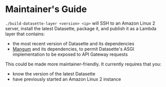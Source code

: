# Maintainer's Guide

`./build-datasette-layer <version> <ip>` will SSH to an Amazon Linux 2 server, install the latest Datasette, package it, and publish it as a Lambda layer that contains:

- the most recent version of Datasette and its dependencies
- [Mangum](https://github.com/erm/mangum) and its dependencies, to permit Datasette's ASGI implementation to be exposed to API Gateway requests

This could be made more maintainer-friendly. It currently requires that you:

- know the version of the latest Datasette
- have previously started an Amazon Linux 2 instance
